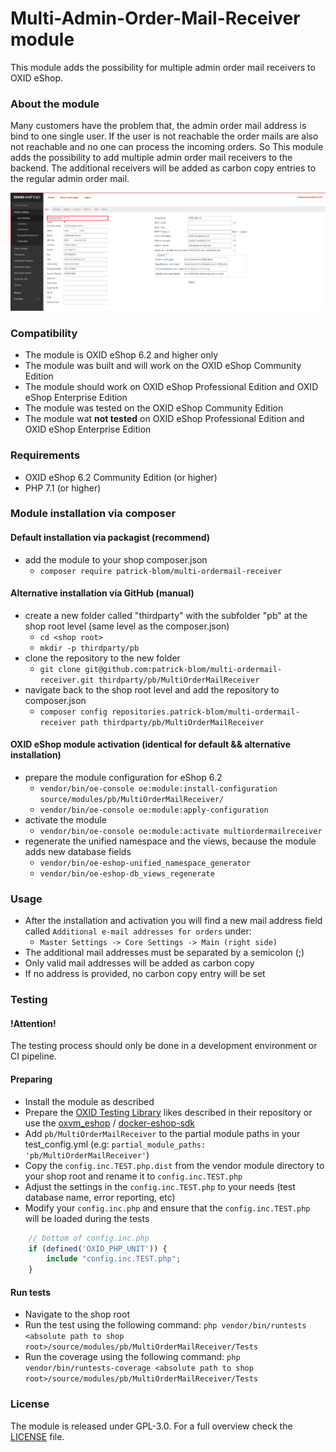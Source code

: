 Multi-Admin-Order-Mail-Receiver module
==================

This module adds the possibility for multiple admin order mail receivers to OXID eShop. 

### About the module
Many customers have the problem that, the admin order mail address is bind to one single user.
If the user is not reachable the order mails are also not reachable and no one can process the
incoming orders. So This module adds the possibility to add multiple admin order mail receivers
to the backend. The additional receivers will be added as carbon copy entries to the regular 
admin order mail.

![Image alt="preview of the module"](module-preview.png)

### Compatibility

* The module is OXID eShop 6.2 and higher only
* The module was built and will work on the OXID eShop Community Edition
* The module should work on OXID eShop Professional Edition and OXID eShop Enterprise Edition 
* The module was tested on the OXID eShop Community Edition
* The module wat **not tested** on OXID eShop Professional Edition and OXID eShop Enterprise Edition 


### Requirements

* OXID eShop 6.2 Community Edition (or higher)
* PHP 7.1 (or higher)

### Module installation via composer

#### Default installation via packagist (recommend)
* add the module to your shop composer.json
    * `composer require patrick-blom/multi-ordermail-receiver`

#### Alternative installation via GitHub (manual)
* create a new folder called "thirdparty" with the subfolder "pb" at the shop root level (same level as the composer.json)
    * `cd <shop root>`
    * `mkdir -p thirdparty/pb`  
* clone the repository to the new folder
    * `git clone git@github.com:patrick-blom/multi-ordermail-receiver.git thirdparty/pb/MultiOrderMailReceiver` 
* navigate back to the shop root level and add the repository to composer.json
    * `composer config repositories.patrick-blom/multi-ordermail-receiver path thirdparty/pb/MultiOrderMailReceiver`

#### OXID eShop module activation (identical for default && alternative installation)
* prepare the module configuration for eShop 6.2
    * `vendor/bin/oe-console oe:module:install-configuration source/modules/pb/MultiOrderMailReceiver/`
    * `vendor/bin/oe-console oe:module:apply-configuration`
* activate the module
    * `vendor/bin/oe-console oe:module:activate multiordermailreceiver`
* regenerate the unified namespace and the views, because the module adds new database fields
    * `vendor/bin/oe-eshop-unified_namespace_generator`
    * `vendor/bin/oe-eshop-db_views_regenerate`

### Usage

* After the installation and activation you will find a new mail address field called `Additional e-mail addresses for orders` under:
    * `Master Settings -> Core Settings -> Main (right side)`
* The additional mail addresses must be separated by a semicolon (;)
* Only valid mail addresses will be added as carbon copy
* If no address is provided, no carbon copy entry will be set
   
### Testing

#### !Attention!
The testing process should only be done in a development environment or CI pipeline.

#### Preparing
* Install the module as described
* Prepare the [OXID Testing Library](https://github.com/OXID-eSales/testing_library) likes described in their repository 
or use the [oxvm_eshop](https://github.com/OXID-eSales/oxvm_eshop) / [docker-eshop-sdk](https://github.com/OXID-eSales/docker-eshop-sdk)
* Add `pb/MultiOrderMailReceiver` to the partial module paths in your test_config.yml (e.g: `partial_module_paths: 'pb/MultiOrderMailReceiver'`)
* Copy the `config.inc.TEST.php.dist` from the vendor module directory to your shop root and rename it to `config.inc.TEST.php`
* Adjust the settings in the `config.inc.TEST.php` to your needs (test database name, error reporting, etc)
* Modify your `config.inc.php` and ensure that the `config.inc.TEST.php` will be loaded during the tests
```php
    // bottom of config.inc.php
    if (defined('OXID_PHP_UNIT')) {
        include "config.inc.TEST.php";
    }
```

#### Run tests
* Navigate to the shop root
* Run the test using the following command: `php vendor/bin/runtests <absolute path to shop root>/source/modules/pb/MultiOrderMailReceiver/Tests`
* Run the coverage using the following command: `php vendor/bin/runtests-coverage <absolute path to shop root>/source/modules/pb/MultiOrderMailReceiver/Tests`


### License
The module is released under GPL-3.0. For a full overview check the [LICENSE](LICENSE) file.
